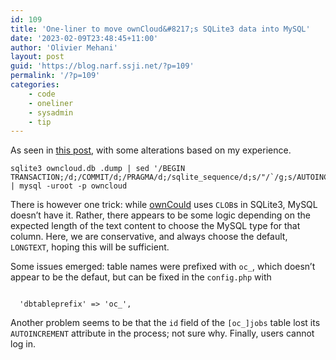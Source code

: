```yaml
---
id: 109
title: 'One-liner to move ownCloud&#8217;s SQLite3 data into MySQL'
date: '2023-02-09T23:48:45+11:00'
author: 'Olivier Mehani'
layout: post
guid: 'https://blog.narf.ssji.net/?p=109'
permalink: '/?p=109'
categories:
    - code
    - oneliner
    - sysadmin
    - tip
---
```


As seen in [this post](http://laurentbois.wordpress.com/2008/10/13/tip-export-sqlite-database-convert-and-import-into-mysql/ "Tip: export sqlite database, convert and import into mysql"), with some alterations based on my experience.

```
sqlite3 owncloud.db .dump | sed '/BEGIN TRANSACTION;/d;/COMMIT/d;/PRAGMA/d;/sqlite_sequence/d;s/"/`/g;s/AUTOINCREMENT/auto_increment/g;s/CLOB/LONGTEXT/g' | mysql -uroot -p owncloud
```

There is however one trick: while [ownCould](http://owncloud.org/) uses `CLOB`s in SQLite3, MySQL doesn’t have it. Rather, there appears to be some logic depending on the expected length of the text content to choose the MySQL type for that column. Here, we are conservative, and always choose the default, `LONGTEXT`, hoping this will be sufficient.

Some issues emerged: table names were prefixed with `oc_`, which doesn’t appear to be the defaut, but can be fixed in the `config.php` with

```

  'dbtableprefix' => 'oc_',
```

Another problem seems to be that the `id` field of the `[oc_]jobs` table lost its `AUTOINCREMENT` attribute in the process; not sure why. Finally, users cannot log in.